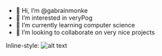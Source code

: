 - 👋 Hi, I’m @gabrainmonke
- 👀 I’m interested in veryPog
- 🌱 I’m currently learning computer science
- 💞️ I’m looking to collaborate on very nice projects

<!---
gabrainmonke/gabrainmonke is a ✨ special ✨ repository because its `README.md` (this file) appears on your GitHub profile.
You can click the Preview link to take a look at your changes.
--->



Inline-style: 
![alt text](https://cdn.betterttv.net/emote/60a1d7ed67644f1d67e87938/3x "Logo Title Text 1")
